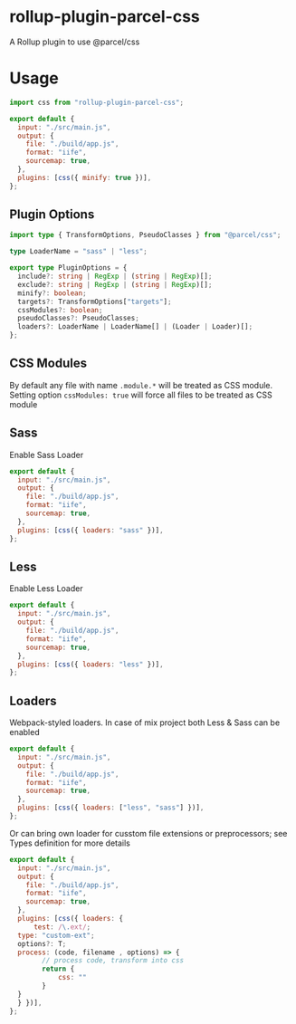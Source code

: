 # rollup-plugin-parcel-css

A Rollup plugin to use @parcel/css

# Usage

```javascript
import css from "rollup-plugin-parcel-css";

export default {
  input: "./src/main.js",
  output: {
    file: "./build/app.js",
    format: "iife",
    sourcemap: true,
  },
  plugins: [css({ minify: true })],
};
```

## Plugin Options

```typescript
import type { TransformOptions, PseudoClasses } from "@parcel/css";

type LoaderName = "sass" | "less";

export type PluginOptions = {
  include?: string | RegExp | (string | RegExp)[];
  exclude?: string | RegExp | (string | RegExp)[];
  minify?: boolean;
  targets?: TransformOptions["targets"];
  cssModules?: boolean;
  pseudoClasses?: PseudoClasses;
  loaders?: LoaderName | LoaderName[] | (Loader | Loader)[];
};
```

## CSS Modules

By default any file with name `.module.*` will be treated as CSS module. Setting option `cssModules: true` will force all files to be treated as CSS module

## Sass

Enable Sass Loader

```javascript
export default {
  input: "./src/main.js",
  output: {
    file: "./build/app.js",
    format: "iife",
    sourcemap: true,
  },
  plugins: [css({ loaders: "sass" })],
};
```

## Less

Enable Less Loader

```javascript
export default {
  input: "./src/main.js",
  output: {
    file: "./build/app.js",
    format: "iife",
    sourcemap: true,
  },
  plugins: [css({ loaders: "less" })],
};
```

## Loaders

Webpack-styled loaders. In case of mix project both Less & Sass can be enabled

```javascript
export default {
  input: "./src/main.js",
  output: {
    file: "./build/app.js",
    format: "iife",
    sourcemap: true,
  },
  plugins: [css({ loaders: ["less", "sass"] })],
};
```

Or can bring own loader for cusstom file extensions or preprocessors; see Types definition for more details

```javascript
export default {
  input: "./src/main.js",
  output: {
    file: "./build/app.js",
    format: "iife",
    sourcemap: true,
  },
  plugins: [css({ loaders: {
      test: /\.ext/;
  type: "custom-ext";
  options?: T;
  process: (code, filename , options) => {
        // process code, transform into css
        return {
            css: ""
        }
  }
  } })],
};
```
